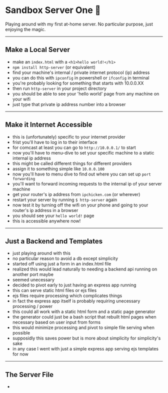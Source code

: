 # Sandbox Server One 🌱

Playing around with my first at-home server. No particular purpose, just enjoying the magic.

---

## Make a Local Server
* make an `index.html` with a `<h1>hello world!</h1>`
* `npm install http-server` (or equivalent)
* find your machine's internal / private internet protocol (ip) address
* you can do this with `ipconfig` in powershell or `ifconfig` in terminal
* you're probably looking for something that starts with 10.0.0.XX
* then run `http-server` in your project directory
* you should be able to see your 'hello world' page from any machine on your wifi
* just type that private ip address number into a browser

---

## Make it Internet Accessible
* this is (unfortunately) specific to your internet provider
* frist you'll have to log in to their interface
* for comcast at least you can go to `http://10.0.0.1/` to start
* now you'll have to menu-dive to set your specific machine to a static internal ip address
* this might be called different things for different providers
* assign it to something simple like `10.0.0.100`
* now you'll have to menu dive to find out where you can set up `port forwarding`
* you'll want to forward incoming requests to the internal ip of your server machine
* get your router's ip address from `ipchicken.com` (or wherever)
* restart your server by running `$ http-server` again
* now test it by turning off the wifi on your phone and going to your router's ip address in a browser
* you should see your `hello world!` page
* this is accessible anywhere now!

---

## Just a Backend and Templates
* just playing around with this
* no particular reason to avoid a db except simplicity
* started off using just a form in an index.html file
* realized this would lead naturally to needing a backend api running on another port maybe
* seemed unecessary
* decided to pivot early to just having an express app running
* this can serve static html files or ejs files
* ejs files require processing which complicates things
* in fact the express app itself is probably requiring unecessary processing / power
* this could all work with a static html form and a static page generator
* the generator could just be a bash script that rebuilt html pages when necessary based on user input from forms
* this would minimize processing and pivot to simple file serving when possible
* supposidly this saves power but is more about simplicity for simplicity's sake
* in any case I went with just a simple express app serving ejs templates for now


--- 

## The Server File
* 

